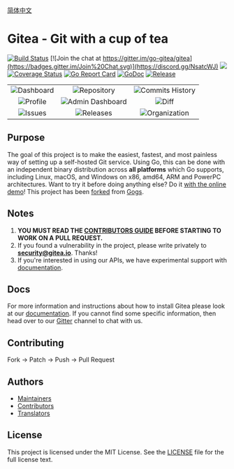 [简体中文](https://github.com/go-gitea/gitea/blob/master/README_ZH.md)

# Gitea - Git with a cup of tea

[![Build Status](https://drone.gitea.io/api/badges/go-gitea/gitea/status.svg)](https://drone.gitea.io/go-gitea/gitea)
[![Join the chat at https://gitter.im/go-gitea/gitea](https://badges.gitter.im/Join%20Chat.svg)](https://discord.gg/NsatcWJ)
[![](https://images.microbadger.com/badges/image/gitea/gitea.svg)](https://microbadger.com/images/gitea/gitea "Get your own image badge on microbadger.com")
[![Coverage Status](https://coverage.gitea.io/badges/go-gitea/gitea/coverage.svg)](https://coverage.gitea.io/go-gitea/gitea)
[![Go Report Card](https://goreportcard.com/badge/code.gitea.io/gitea)](https://goreportcard.com/report/code.gitea.io/gitea)
[![GoDoc](https://godoc.org/code.gitea.io/gitea?status.svg)](https://godoc.org/code.gitea.io/gitea)
[![Release](https://github-release-version.herokuapp.com/github/go-gitea/gitea/release.svg?style=flat)](https://github.com/go-gitea/gitea/releases/latest)

| | | |
|:---:|:---:|:---:|
|![Dashboard](https://i.imgur.com/3iEQsux.jpg)|![Repository](https://i.imgur.com/glqFnj8.jpg)|![Commits History](https://i.imgur.com/ad1FEpi.jpg)|
|![Profile](https://i.imgur.com/q81EcGa.jpg)|![Admin Dashboard](https://i.imgur.com/L2CQeN0.jpg)|![Diff](https://i.imgur.com/cNuvMum.jpg)|
|![Issues](https://i.imgur.com/xCYRqaF.jpg)|![Releases](https://i.imgur.com/ILpRBCe.jpg)|![Organization](https://i.imgur.com/0BHnrcL.jpg)|

## Purpose

The goal of this project is to make the easiest, fastest, and most painless way of setting up a self-hosted Git service. Using Go, this can be done with an independent binary distribution across **all platforms** which Go supports, including Linux, macOS, and Windows on x86, amd64, ARM and PowerPC architectures. Want to try it before doing anything else? Do it [with the online demo](https://try.gitea.io/)! This project has been [forked](https://blog.gitea.io/2016/12/welcome-to-gitea/) from [Gogs](https://gogs.io).

## Notes

1. **YOU MUST READ THE [CONTRIBUTORS GUIDE](CONTRIBUTING.md) BEFORE STARTING TO WORK ON A PULL REQUEST.**
2. If you found a vulnerability in the project, please write privately to **security@gitea.io**. Thanks!
3. If you're interested in using our APIs, we have experimental support with [documentation](https://godoc.org/code.gitea.io/sdk/gitea).

## Docs

For more information and instructions about how to install Gitea please look at our [documentation](https://docs.gitea.io/en-us/). If you cannot find some specific information, then head over to our [Gitter](https://gitter.im/go-gitea/gitea) channel to chat with us.

## Contributing

Fork -> Patch -> Push -> Pull Request

## Authors

* [Maintainers](https://github.com/orgs/go-gitea/people)
* [Contributors](https://github.com/go-gitea/gitea/graphs/contributors)
* [Translators](options/locale/TRANSLATORS)

## License

This project is licensed under the MIT License. See the [LICENSE](https://github.com/go-gitea/gitea/blob/master/LICENSE) file for the full license text.

